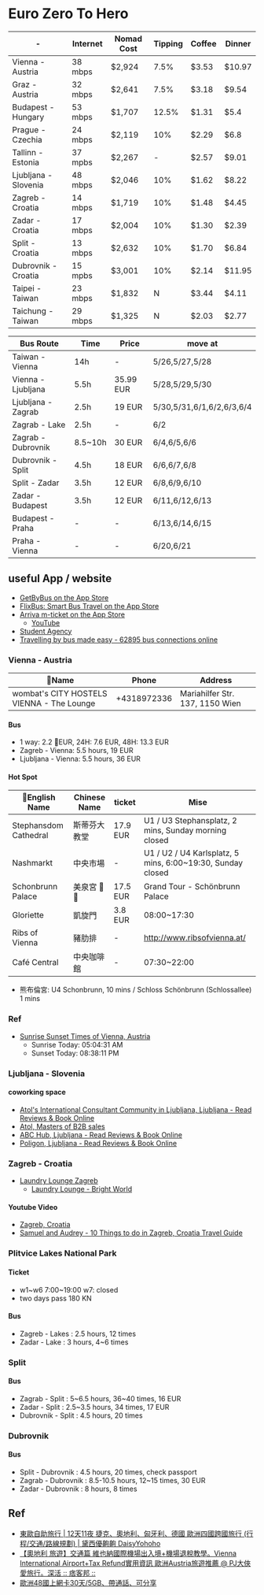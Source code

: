 # Euro Zero To Hero


| -                    | Internet | Nomad Cost | Tipping | Coffee | Dinner |
| -------------------- | -------- | ---------- | ------- | ------ | ------ |
| Vienna - Austria     | 38 mbps  | $2,924     | 7.5%    | $3.53  | $10.97 |
| Graz - Austria       | 32 mbps  | $2,641     | 7.5%    | $3.18  | $9.54  |
| Budapest - Hungary   | 53 mbps  | $1,707     | 12.5%   | $1.31  | $5.4   |
| Prague - Czechia     | 24 mbps  | $2,119     | 10%     | $2.29  | $6.8   |
| Tallinn - Estonia    | 37 mpbs  | $2,267     | -       | $2.57  | $9.01  |
| Ljubljana - Slovenia | 48 mbps  | $2,046     | 10%     | $1.62  | $8.22  |
| Zagreb - Croatia     | 14 mbps  | $1,719     | 10%     | $1.48  | $4.45  |
| Zadar - Croatia      | 17 mbps  | $2,004     | 10%     | $1.30  | $2.39  |
| Split - Croatia      | 13 mbps  | $2,632     | 10%     | $1.70  | $6.84  |
| Dubrovnik - Croatia  | 15 mpbs  | $3,001     | 10%     | $2.14  | $11.95 |
| Taipei - Taiwan      | 23 mbps  | $1,832     | N       | $3.44  | $4.11  |
| Taichung - Taiwan    | 29 mbps  | $1,325     | N       | $2.03  | $2.77  |


| Bus Route          | Time    | Price     | move at                   |
| ------------------ | ------- | --------- | ------------------------- |
| Taiwan - Vienna    | 14h     | -         | 5/26,5/27,5/28            |
| Vienna - Ljubljana | 5.5h    | 35.99 EUR | 5/28,5/29,5/30            |
| Ljubljana - Zagrab | 2.5h    | 19 EUR    | 5/30,5/31,6/1,6/2,6/3,6/4 |
| Zagrab - Lake      | 2.5h    | -         | 6/2                       |
| Zagrab - Dubrovnik | 8.5~10h | 30 EUR    | 6/4,6/5,6/6               |
| Dubrovnik - Split  | 4.5h    | 18 EUR    | 6/6,6/7,6/8               |
| Split - Zadar      | 3.5h    | 12 EUR    | 6/8,6/9,6/10              |
| Zadar - Budapest   | 3.5h    | 12 EUR    | 6/11,6/12,6/13            |
| Budapest - Praha   | -       | -         | 6/13,6/14,6/15            |
| Praha - Vienna     | -       | -         | 6/20,6/21                 |

<div style="page-break-after: always;"></div>


## useful App / website

* [GetByBus on the App Store](https://itunes.apple.com/hr/app/getbybus/id973441890?mt=8)
* [FlixBus: Smart Bus Travel on the App Store](https://itunes.apple.com/us/app/flixbus-smart-bus-travel/id778437357?mt=8)
* [Arriva m-ticket on the App Store](https://itunes.apple.com/us/app/id1180917738?mt=8)
  * [YouTube](https://www.youtube.com/watch?v=3KByIewukik)
* [Student Agency](https://www.studentagency.eu/en/)
* [Travelling by bus made easy - 62895 bus connections online ](https://getbybus.com/en/)

### Vienna - Austria

| Name                                     | Phone       | Address                         |
| ----------------------------------------- | ----------- | ------------------------------- |
| wombat's CITY HOSTELS VIENNA - The Lounge | +4318972336 | Mariahilfer Str. 137, 1150 Wien |


#### Bus

* 1 way: 2.2 EUR, 24H: 7.6 EUR, 48H: 13.3 EUR
* Zagreb - Vienna: 5.5 hours, 19 EUR
* Ljubljana - Vienna: 5.5 hours, 36 EUR

#### Hot Spot

| English Name         | Chinese Name | ticket   | Mise                                                       |
| --------------------- | ------------ | -------- | ---------------------------------------------------------- |
| Stephansdom Cathedral | 斯蒂芬大教堂 | 17.9 EUR | U1 / U3 Stephansplatz, 2 mins, Sunday morning closed       |
| Nashmarkt             | 中央市場     | -        | U1 / U2 / U4 Karlsplatz, 5 mins, 6:00~19:30, Sunday closed |
| Schonbrunn Palace     | 美泉宮     | 17.5 EUR | Grand Tour - Schönbrunn Palace                             |
| Gloriette             | 凱旋門       | 3.8 EUR  | 08:00~17:30                                                |
| Ribs of Vienna        | 豬肋排       | -        | <http://www.ribsofvienna.at/>                              |
| Café Central          | 中央咖啡館   | -        | 07:30~22:00                                                |


* 熊布倫宮: U4 Schonbrunn, 10 mins / Schloss Schönbrunn (Schlossallee) 1 mins

### Ref

* [Sunrise Sunset Times of Vienna, Austria](http://sunrise.maplogs.com/zh-TW/vienna_austria.47.html)
  * Sunrise Today: 05:04:31 AM
  * Sunset Today: 08:38:11 PM

<div style="page-break-after: always;"></div>

### Ljubljana - Slovenia

#### coworking space

 * [Atol's International Consultant Community in Ljubljana, Ljubljana - Read Reviews & Book Online](https://www.coworker.com/slovenia/ljubljana/atols-international-consultant-community-in-ljubljana)
 * [Atol, Masters of B2B sales](https://www.atol-bs.com/coworking-ljubljana)
 * [ABC Hub, Ljubljana - Read Reviews & Book Online](https://www.coworker.com/slovenia/ljubljana/abc-hub)
 * [Poligon, Ljubljana - Read Reviews & Book Online](https://www.coworker.com/slovenia/ljubljana/poligon)

### Zagreb - Croatia

* [Laundry Lounge Zagreb](https://goo.gl/maps/QvdKhivzt9m)
  * [Laundry Lounge - Bright World](http://brightworld.hr/laundry-lounge/)

#### Youtube Video

* [Zagreb, Croatia](https://www.youtube.com/watch?v=j5ZUgfA57AQ)
* [Samuel and Audrey - 10 Things to do in Zagreb, Croatia Travel Guide](https://www.youtube.com/watch?v=NUfw8q_a5iU)

### Plitvice Lakes National Park

#### Ticket

* w1~w6 7:00~19:00 w7: closed
* two days pass 180 KN

#### Bus

* Zagreb - Lakes : 2.5 hours, 12 times
* Zadar - Lake : 3 hours, 4~6 times

### Split

#### Bus

* Zagrab - Split : 5~6.5 hours, 36~40 times, 16 EUR
* Zadar - Split : 2.5~3.5 hours, 34 times, 17 EUR
* Dubrovnik - Split : 4.5 hours, 20 times

### Dubrovnik

#### Bus

* Split - Dubrovnik : 4.5 hours, 20 times, check passport
* Zagrab - Dubrovnik : 8.5-10.5 hours, 12~15 times, 30 EUR
* Zadar - Dubrovnik : 8 hours, 8 times

## Ref

* [東歐自助旅行 | 12天11夜 捷克、奧地利、匈牙利、德國 歐洲四國跨國旅行 (行程/交通/路線規劃) | 黛西優齁齁 DaisyYohoho](https://www.daisyyohoho.com/eastern-europe-trip/)
* [【奧地利 旅遊】交通篇 維也納國際機場出入境+機場退稅教學。Vienna International Airport+Tax Refund實用資訊 歐洲Austria旅遊推薦 @ PJ大俠愛旅行。深活 :: 痞客邦 ::](http://pj20120619.pixnet.net/blog/post/224536778-%E3%80%90%E5%A5%A7%E5%9C%B0%E5%88%A9-%E6%97%85%E9%81%8A%E3%80%91%E4%BA%A4%E9%80%9A%E7%AF%87-%E7%B6%AD%E4%B9%9F%E7%B4%8D%E5%9C%8B%E9%9A%9B%E6%A9%9F%E5%A0%B4%E5%87%BA%E5%85%A5)
* [歐洲48國上網卡30天/5GB、帶通話、可分享](https://ok-korea.com/OKsim/index.php?route=product/product&product_id=160)